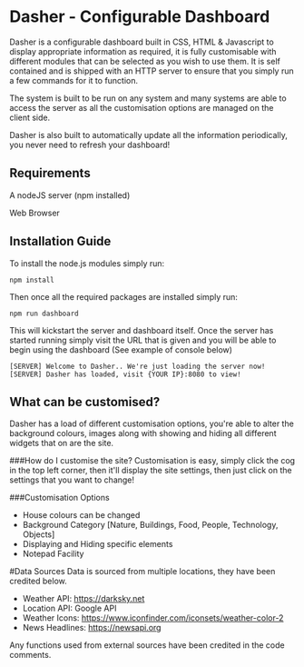 # Dasher - Configurable Dashboard
Dasher is a configurable dashboard built in CSS, HTML &amp; Javascript to display appropriate information as required, it is fully customisable with different modules that can be selected as you wish to use them. It is self contained and is shipped with an HTTP server to ensure that you simply run a few commands for it to function.

The system is built to be run on any system and many systems are able to access the server as all the customisation options are managed on the client side.


Dasher is also built to automatically update all the information periodically, you never need to refresh your dashboard!
## Requirements
A nodeJS server (npm installed)

Web Browser

## Installation Guide
To install the node.js modules simply run:

```
npm install
```

Then once all the required packages are installed simply run:

```
npm run dashboard
```

This will kickstart the server and dashboard itself. Once the server has started running simply visit the URL that is given and you will be able to begin using the dashboard (See example of console below)

```
[SERVER] Welcome to Dasher.. We're just loading the server now!
[SERVER] Dasher has loaded, visit {YOUR IP}:8080 to view!
```

## What can be customised?
Dasher has a load of different customisation options, you're able to alter the background colours, images along with showing and hiding all different widgets that on are the site. 

###How do I customise the site?
Customisation is easy, simply click the cog in the top left corner, then it'll display the site settings, then just click on the settings that you want to change!

###Customisation Options
* House colours can be changed
* Background Category [Nature, Buildings, Food, People, Technology, Objects]
* Displaying and Hiding specific elements
* Notepad Facility

#Data Sources
Data is sourced from multiple locations, they have been credited below.

* Weather API: https://darksky.net
* Location API: Google API
* Weather Icons: https://www.iconfinder.com/iconsets/weather-color-2
* News Headlines: https://newsapi.org

Any functions used from external sources have been credited in the code comments.

